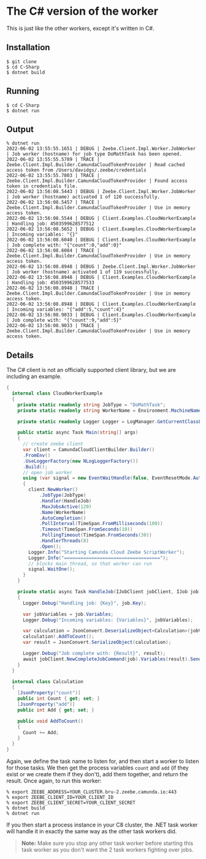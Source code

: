 # The C# version of the worker

This is just like the other workers, except it's written in C#.

## Installation

    $ git clone
    $ cd C-Sharp
    $ dotnet build

## Running

    $ cd C-Sharp
    $ dotnet run

## Output

    % dotnet run
    2022-06-02 13:55:55.1651 | DEBUG | Zeebe.Client.Impl.Worker.JobWorker | Job worker (hostname) for job type DoMathTask has been opened.
    2022-06-02 13:55:55.5789 | TRACE | Zeebe.Client.Impl.Builder.CamundaCloudTokenProvider | Read cached access token from /Users/davidgs/.zeebe/credentials
    2022-06-02 13:55:55.7803 | TRACE | Zeebe.Client.Impl.Builder.CamundaCloudTokenProvider | Found access token in credentials file.
    2022-06-02 13:56:08.5443 | DEBUG | Zeebe.Client.Impl.Worker.JobWorker | Job worker (hostname) activated 1 of 120 successfully.
    2022-06-02 13:56:08.5457 | TRACE | Zeebe.Client.Impl.Builder.CamundaCloudTokenProvider | Use in memory access token.
    2022-06-02 13:56:08.5544 | DEBUG | Client.Examples.CloudWorkerExample | Handling job: 4503599628577512
    2022-06-02 13:56:08.5652 | DEBUG | Client.Examples.CloudWorkerExample | Incoming variables: "{}"
    2022-06-02 13:56:08.6040 | DEBUG | Client.Examples.CloudWorkerExample | Job complete with: "{"count":0,"add":0}"
    2022-06-02 13:56:08.6084 | TRACE | Zeebe.Client.Impl.Builder.CamundaCloudTokenProvider | Use in memory access token.
    2022-06-02 13:56:08.8948 | DEBUG | Zeebe.Client.Impl.Worker.JobWorker | Job worker (hostname) activated 1 of 119 successfully.
    2022-06-02 13:56:08.8948 | DEBUG | Client.Examples.CloudWorkerExample | Handling job: 4503599628577533
    2022-06-02 13:56:08.8948 | TRACE | Zeebe.Client.Impl.Builder.CamundaCloudTokenProvider | Use in memory access token.
    2022-06-02 13:56:08.8948 | DEBUG | Client.Examples.CloudWorkerExample | Incoming variables: "{"add":5,"count":4}"
    2022-06-02 13:56:08.9033 | DEBUG | Client.Examples.CloudWorkerExample | Job complete with: "{"count":9,"add":5}"
    2022-06-02 13:56:08.9033 | TRACE | Zeebe.Client.Impl.Builder.CamundaCloudTokenProvider | Use in memory access token.

## Details

The C# client is not an officially supported client library, but we are including an example.

```c#
{
  internal class CloudWorkerExample
  {
    private static readonly string JobType = "DoMathTask";
    private static readonly string WorkerName = Environment.MachineName;

    private static readonly Logger Logger = LogManager.GetCurrentClassLogger();

    public static async Task Main(string[] args)
    {
      // create zeebe client
      var client = CamundaCloudClientBuilder.Builder()
      .FromEnv()
      .UseLoggerFactory(new NLogLoggerFactory())
      .Build();
      // open job worker
      using (var signal = new EventWaitHandle(false, EventResetMode.AutoReset))
      {
        client.NewWorker()
            .JobType(JobType)
            .Handler(HandleJob)
            .MaxJobsActive(120)
            .Name(WorkerName)
            .AutoCompletion()
            .PollInterval(TimeSpan.FromMilliseconds(100))
            .Timeout(TimeSpan.FromSeconds(10))
            .PollingTimeout(TimeSpan.FromSeconds(30))
            .HandlerThreads(8)
            .Open();
        Logger.Info("Starting Camunda Cloud Zeebe ScriptWorker");
        Logger.Info("===================================");
        // blocks main thread, so that worker can run
        signal.WaitOne();
      }
    }

    private static async Task HandleJob(IJobClient jobClient, IJob job)
    {
      Logger.Debug("Handling job: {Key}", job.Key);

      var jobVariables = job.Variables;
      Logger.Debug("Incoming variables: {Variables}", jobVariables);

      var calculation = JsonConvert.DeserializeObject<Calculation>(jobVariables);
      calculation!.AddToCount();
      var result = JsonConvert.SerializeObject(calculation);

      Logger.Debug("Job complete with: {Result}", result);
      await jobClient.NewCompleteJobCommand(job).Variables(result).Send();
    }
  }

  internal class Calculation
  {
    [JsonProperty("count")]
    public int Count { get; set; }
    [JsonProperty("add")]
    public int Add { get; set; }

    public void AddToCount()
    {
      Count += Add;
    }
  }
}
```

Again, we define the task name to listen for, and then start a worker to listen for those tasks. We then get the process variables `count` and `add` (if they exist or we create them if they don't), add them together, and return the result.  Once again, to run this worker:

```shell
% export ZEEBE_ADDRESS=YOUR_CLUSTER.bru-2.zeebe.camunda.io:443
% export ZEEBE_CLIENT_ID=YOUR_CLIENT_ID
% export ZEEBE_CLIENT_SECRET=YOUR_CLIENT_SECRET
% dotnet build
% dotnet run
```

If you then start a process instance in your C8 cluster, the .NET task worker will handle it in exactly the same way as the other task workers did.

> **Note:** Make sure you stop any other task worker before starting this task worker as you don't want the 2 task workers fighting over jobs.
